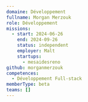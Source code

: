 ```yaml
---
domaine: Développement
fullname: Morgan Merzouk
role: Développement
missions:
  - start: 2024-06-26
    end: 2024-09-26
    status: independent
    employer: Malt
    startups:
      - mesaidesreno
github: morganmerzouk
competences:
  - Développement Full-stack
memberType: beta
teams: []
---
```

